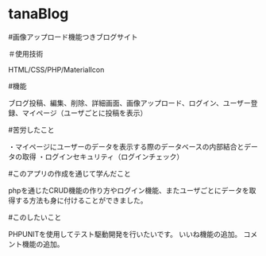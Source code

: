# tanaBlog

#画像アップロード機能つきブログサイト

＃使用技術

HTML/CSS/PHP/MaterialIcon

#機能

ブログ投稿、編集、削除、詳細画面、画像アップロード、ログイン、ユーザー登録、マイページ（ユーザごとに投稿を表示）

#苦労したこと

・マイページにユーザーのデータを表示する際のデータベースの内部結合とデータの取得
・ログインセキュリティ（ログインチェック）

#このアプリの作成を通じて学んだこと

phpを通じたCRUD機能の作り方やログイン機能、またユーザごとにデータを取得する方法も身に付けることができました。

#このしたいこと

PHPUNITを使用してテスト駆動開発を行いたいです。
いいね機能の追加。
コメント機能の追加。


